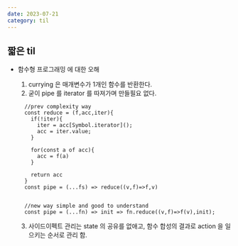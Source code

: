 ```yaml
---
date: 2023-07-21
category: til
---
```


## 짧은 til

- 함수형 프로그래밍 에 대한 오해

  1. currying 은 매개변수가 1개인 함수를 반환한다.
  2. 굳이 pipe 를 iterator 를 따져가며 만들필요 없다.

  ```
    //prev complexity way
    const reduce = (f,acc,iter){
      if(!iter){
        iter = acc[Symbol.iterator]();
        acc = iter.value;
      }

      for(const a of acc){
        acc = f(a)
      }

      return acc
    }
    const pipe = (...fs) => reduce((v,f)=>f,v)


    //new way simple and good to understand
    const pipe = (...fn) => init => fn.reduce((v,f)=>f(v),init);
  ```

  3. 사이드이펙트 관리는 state 의 공유를 없애고, 함수 합성의 결과로 action 을 일으키는 순서로 관리 함.
